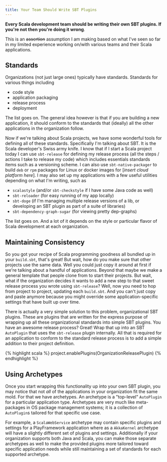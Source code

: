 ```yaml
---
title: Your Team Should Write SBT Plugins
---
```


__Every Scala development team should be writing their own SBT plugins. If you're not then
you're doing it wrong__.

This is an <s>assertion</s> assumption I am making based on what I've seen so far in my limited
experience working on/with various teams and their Scala applications. 

## Standards

Organizations (not just large ones) typically have standards. Standards for various things including

* code style
* application packaging
* release process
* deployment

The list goes on. The general idea however is that if you are building a new application, it should
conform to the standards that (ideally) all the other applications in the organization follow.

Now if we're talking about Scala projects, we have some wonderful tools for defining all of these
standards. Specifically I'm talking about SBT. It is the Scala developer's Swiss army knife. I know
that if I start a Scala project today I can use `sbt-release` for defining my release process
(all the steps / actions I take to release my code) which includes essentials standards items such
as a versioning scheme. I can also use `sbt-native-packager` to build `deb` or `rpm` packages
for Linux or docker images for [_insert cloud platform here_]. I may also set up my applications
with a few useful utilities depending on what I'm writing, such as

* `scalastyle` (and/or `sbt-checkstyle` if I have some Java code as well)
* `sbt-reloader` (for easy running of my app locally)
* `sbt-doge` (if I'm managing multiple release versions of a lib, or developing an SBT plugin as part
of a suite of libraries)
* `sbt-dependency-graph-sugar` (for viewing pretty dep-graphs)

The list goes on. And a lot of it depends on the style or particular flavor of Scala development
at each organization.

## Maintaining Consistency

So you got your recipe of Scala programming goodness all bundled up in your `build.sbt`, that's
great! But wait, how do you make sure that other projects use the same data. Well you could just
copy it around at first if we're talking about a handful of applications. Beyond that maybe we
make a general template that people clone from to start their projects. But wait, what if the
organization decides it wants to add a new step to that sweet release process you wrote using
`sbt-release`? Well, now you need to hop from project to project, updating each `build.sbt`. And
you can't just copy and paste anymore because you might override some application-specific settings
that have built up over time.

There is actually a very simple solution to this problem, organizational SBT plugins. These are plugins that
are written for the express purpose of wrapping up all these organizational standards into simple SBT
plugins. You have an awesome release process? Great! Wrap that up into an SBT `AutoPlugin` that uses
the `sbt-release` plugin internally. All that is required for an application to conform to the
standard release process is to add a simple addition to their project definition.

{% highlight scala %}
project.enablePlugins(OrganizationReleasePlugin)
{% endhighlight %}

## Using Archetypes

Once you start wrapping this functionality up into your own SBT plugin, you may notice that not _all_
of the applications in your organization fit the same mold. For that we have archetypes. An archetype
is a "top-level" `AutoPlugin` for a particular application type.  Archetypes are very much like meta-packages
in OS package management systems; it is a collection of `AutoPlugin`s tailored for that specific use case.

For example, a `ScalaWebService` archetype may contain specific plugins and settings for a PlayFramework
application where as a `AkkaKernel` archetype will have a slightly different set of plugins and settings.
Additionally if your organization supports both Java and Scala, you can make those separate archetypes
as well to make the provided plugins more tailored toward specific application needs while still maintaining
a set of standards for each supported archetype.
